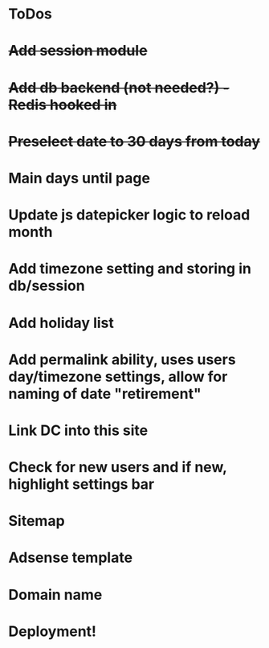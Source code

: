 ToDos
========
# ~~Add session module~~
# ~~Add db backend (not needed?) - Redis hooked in~~
# ~~Preselect date to 30 days from today~~
# Main days until page
# Update js datepicker logic to reload month
# Add timezone setting and storing in db/session
# Add holiday list
# Add permalink ability, uses users day/timezone settings, allow for naming of date "retirement"
# Link DC into this site
# Check for new users and if new, highlight settings bar
# Sitemap
# Adsense template
# Domain name 
# Deployment!